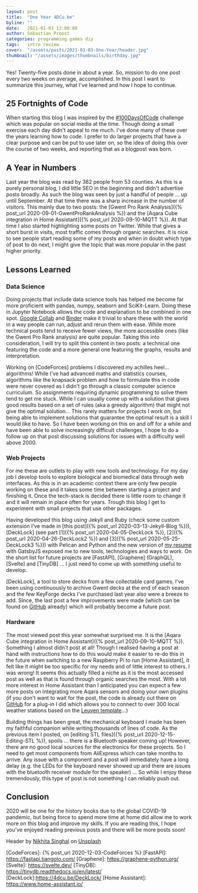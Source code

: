 ```yaml
---
layout: post
title:  "One Year 4DCu.be"
byline: ""
date:   2021-01-03 13:00:00
author: Sebastian Proost
categories: programming games diy
tags:	intro review
cover:  "/assets/posts/2021-01-03-One-Year/header.jpg"
thumbnail: "/assets/images/thumbnails/birthday.jpg"
---
```


Yes! Twenty-five posts done in about a year. So, mission to do one post every two weeks on average, accomplished. In this
post I want to summarize this journey, what I've learned and how I hope to continue. 

## 25 Fortnights of Code

When starting this blog I was inspired by the [#100DaysOfCode](https://twitter.com/hashtag/100DaysOfCode) 
challenge which was popular on social media at the time. Though doing a small exercise each day didn't appeal to me 
much. I've done many of these over the years learning how to 
code. I prefer to do larger projects that have a clear purpose and can be put to use later on, so the idea of doing this
over the course of two weeks, and reporting that as a blogpost was born.

## A Year in Numbers

Last year the blog was read by 382 people from 53 counties. As this is a purely personal blog, I 
did little SEO in the beginning and didn't advertise posts broadly. As such the blog was seen by just a handful of 
people ... up until September. At that time there was a sharp increase in the number of visitors. This mainly due to 
two posts: the [Gwent Pro Rank Analysis]({% post_url 2020-09-01-GwentProRankAnalysis %}) and the 
[Aqara Cube integration in Home Assistant]({% post_url 2020-09-10-MQTT %}). At that time I also started highlighting 
some posts on Twitter. While that gives a short burst in visits, most traffic comes through organic searches. It is nice
to see people start reading some of my posts and when in doubt which type of post to do next, I might give the topic that 
was more popular in the past higher priority.


## Lessons Learned

### Data Science

Doing projects that include data science tools has helped me become far more proficient with pandas, numpy, seaborn and 
SciKit-Learn. Doing these in Jupyter Notebook allows the code and explanation to be combined in one spot. [Google Collab] 
and [Binder] make it trivial to share these with the world in a way people can run, adjust and rerun them 
with ease. While more technical posts tend to receive fewer views, the more accessible ones (like the Gwent Pro Rank 
analysis) are quite popular. Taking this into consideration, I will try to split this content in two posts: a technical 
one featuring the code and a more general one featuring the graphs, results and interpretation. 

Working on [CodeForces] problems I discovered my achilles heel... algorithms! While I've had advanced maths and 
statistics courses, algorithms like the knapsack problem and how to formulate this in code were never covered as I 
didn't go through a classic computer science curriculum. So assignments requiring dynamic programming to solve them 
tend to get me stuck. While I can usually come up with a solution that gives good results based on a set of rules 
(aka a greedy algorithm) that might not give the optimal solution... This rarely matters for projects I work on, but being 
able to implement solutions that guarantee the optimal result is a skill I would like to have. So I have been
working on this on and off for a while and have been able to solve increasingly difficult challenges, I hope to do
a follow up on that post discussing solutions for issues with a difficulty well above 2000.


### Web Projects

For me these are outlets to play with new tools and technology. For my day job I develop tools to explore biological and 
biomedical data through web interfaces. As this is in an academic context there are only few people working on these 
and it takes some time between starting a project and finishing it. Once the tech-stack is decided there is little room 
to change it and it will remain in place often for years. Trough this blog I get to experiment with small projects that 
use other packages. 

Having developed this blog using Jekyll and Ruby (check some custom extension I've made in 
[this post]({% post_url 2020-03-13-Jekyll-Blog %})), [DeckLock] (see part [1]({% post_url 2020-04-05-DeckLock %}), 
[2]({% post_url 2020-04-26-DeckLock2 %}) and [3]({% post_url 2020-05-25-DeckLock3 %})) with Pelican and Python and the 
new version of [my resume](https://sebastian.proost.science/) with GatsbyJS exposed me to new tools, technologies and 
ways to work. On the short list for future projects are [FastAPI], [Graphene] (GraphQL), [Svelte] and [TinyDB] ... I 
just need to come up with something useful to develop.

[DeckLock], a tool to store decks from a few collectable card games, I've been using continuously to archive Gwent decks 
at the end of each season and the few KeyForge decks I've purchased last year also were a breeze to add. Since, 
the last post a few improvements were made (which can be found on [GitHub](https://github.com/4dcu-be/DeckLock) already) 
which will probably become a future post.

### Hardware

The most viewed post this year somewhat surprised me. It is the 
[Aqara Cube integration in Home Assistant]({% post_url 2020-09-10-MQTT %}). Something I almost didn't post at all! 
Though I realised having a post at hand with instructions how to do this would make it easier to 
re-do this in the future when switching to a new Raspberry Pi to run [Home Assistant], it felt like it might be too 
specific for my needs and of little interest to others. I was wrong! It seems this actually filled a niche as it is the 
most accessed post as well as that is found through organic searches the most. With a lot more interest in Home 
Assistant than I anticipated you can expect a few more posts on integrating more Aqara sensors and doing your own 
plugins (if you don't want to wait for the post, the code is already out there on 
[GitHub](https://github.com/sepro/HomeAssistant-LeuvenTemplate) for a plug-in I did which 
allows you to connect to over 300 local weather stations based on the [Leuven template](https://support.leuven-template.eu/)...)

Building things has been great, the mechanical keyboard I made has been my faithful companion while writing 
thousands of lines of code. As the previous item I posted, on [editing STL files]({% post_url 2020-12-15-Editing-STL %}), 
spoils ... there is a Bluetooth speaker 
coming up! However, there are no good local sources for the electronics for these projects. So I need to get most 
components from AliExpress which can take months to arrive. Any issue with a component and a post will immediately have 
a long delay (e.g. the LEDs for the keyboard never showed up and there are issues with the bluetooth receiver module 
for the speaker) ... So while I enjoy these tremendously, this type of post is not something I can reliably push out.

## Conclusion

2020 will be one for the history books due to the global COVID-19 pandemic, but being force to spend more time at home
did allow me to work more on this blog and improve my skills. If you are reading this, I hope you've enjoyed reading
previous posts and there will be more posts soon!

Header by [Nikhita Singhal](https://unsplash.com/@nikhita) on [Unsplash](https://unsplash.com/s/photos/birthday)

[Google Collab]: https://colab.research.google.com/
[Binder]: https://mybinder.org/
[CodeForces]: {% post_url 2020-12-03-CodeForces %}
[FastAPI]: https://fastapi.tiangolo.com/
[Graphene]: https://graphene-python.org/
[Svelte]: https://svelte.dev/
[TinyDB]: https://tinydb.readthedocs.io/en/latest/
[DeckLock]:https://4dcu.be/DeckLock/
[Home Assistant]: https://www.home-assistant.io/

